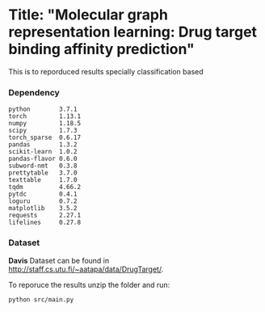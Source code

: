 # Title: "Molecular graph representation learning: Drug target binding affinity prediction"
This is to reporduced results specially classification based
### Dependency

```
python        3.7.1
torch         1.13.1
numpy         1.18.5
scipy         1.7.3
torch_sparse  0.6.17
pandas        1.3.2
scikit-learn  1.0.2
pandas-flavor 0.6.0
subword-nmt   0.3.8
prettytable   3.7.0
texttable     1.7.0
tqdm          4.66.2
pytdc         0.4.1
loguru        0.7.2
matplotlib    3.5.2
requests      2.27.1
lifelines	  0.27.8
```


### Dataset

**Davis** Dataset can be found in http://staff.cs.utu.fi/~aatapa/data/DrugTarget/.

To reporuce the results unzip the folder and run:
```
python src/main.py
```
